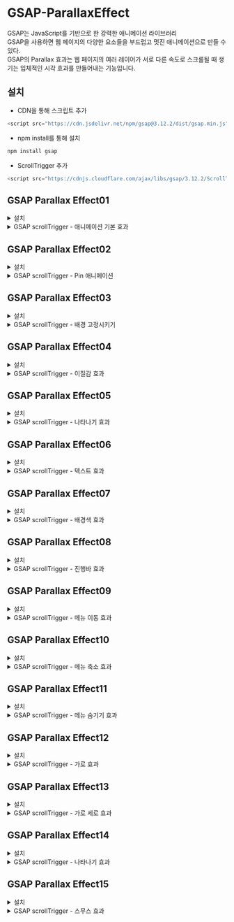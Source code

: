 # GSAP-ParallaxEffect
GSAP는 JavaScript를 기반으로 한 강력한 애니메이션 라이브러리<br>
GSAP을 사용하면 웹 페이지의 다양한 요소들을 부드럽고 멋진 애니메이션으로 만들 수 있다.<br>
GSAP의 Parallax 효과는 웹 페이지의 여러 레이어가 서로 다른 속도로 스크롤될 때 생기는 입체적인 시각 효과를 만들어내는 기능입니다.<br>

## 설치
- CDN을 통해 스크립트 추가
```js
<script src="https://cdn.jsdelivr.net/npm/gsap@3.12.2/dist/gsap.min.js"></script>
```
- npm install를 통해 설치   
```js
npm install gsap
```
- ScrollTrigger 추가
```js
<script src="https://cdnjs.cloudflare.com/ajax/libs/gsap/3.12.2/ScrollTrigger.min.js"></script>
```
## GSAP Parallax Effect01

<details> 

<summary>설치</summary>

```js
<script src="https://cdnjs.cloudflare.com/ajax/libs/gsap/3.12.2/gsap.min.js"></script>
<script src="https://cdnjs.cloudflare.com/ajax/libs/gsap/3.12.2/ScrollTrigger.min.js"></script>

```

</details>

<details>

 <summary>GSAP scrollTrigger - 애니메이션 기본 효과</summary>

<br>
box1 - 360도 회전하면서 오른쪽으로 500정도 가면서 동그랗게 변하기<br> 
<br>  
box2 - trigger: box2, box2가 화면에 나타날때 애니메이션이 시작 <br>
<br>
box3 - toggleActions: "play none reverse none": 트리거가 활성화되면 애니메이션을 재생하고,다른 트리거 액션이 없으며, 트리거가 비활성화되면 애니메이션을 역재생하지 않고 유지 <br>
<br>
box4 - start: "top 50%": 트리거의 시작 위치를 화면 상단에서 50% 지점으로 설정 , end: "bottom 20%": 트리거의 끝 위치를 화면 하단에서 20% 지점으로 설정 , markers: false: ScrollTrigger의 디버깅을 위한 마커를 표시하지 않음.<br>
<br>
box5 - scrub: true: 스크롤 속도에 따라 애니메이션을 부드럽게 조절하는 설정을 활성화,  box5 요소가 화면에 나타날 때, 스크롤 속도에 따라 부드럽게 애니메이션이 진행<br>
<br>
box6 - pin: true: 트리거가 활성화될 동안 요소를 고정시키는 설정을 활성화, box6 요소가 화면에 나타나면 스크롤 속도에 따라 부드럽게 애니메이션이 진행되며, 동시에 pin 옵션에 의해 화면에 고정되어 나타난 후 스크롤이 특정 위치(bottom:400px)에 도달하면 다시 해제<br>
<br>
box7 - toggleClass:"active", box7가 화면에 나타날 때 2초 동안의 애니메이션 효과가 적용되고, 스크롤 이벤트에 따라 부드럽게 제어되면서 "active" 클래스가 토글<br>
<br>
box8 - box8이 화면에 나타날 때, 스크롤 속도에 따라 부드럽게 애니메이션이 진행되며, 다양한 ScrollTrigger 이벤트 콜백이 발생할 때마다 콘솔에 해당 메시지를 출력 <br>
<br>

```js
<script>
    const box1 = document.querySelector("#section1 .parallax__item__img");
    const box2 = document.querySelector("#section2 .parallax__item__img");
    const box3 = document.querySelector("#section3 .parallax__item__img");
    const box4 = document.querySelector("#section4 .parallax__item__img");
    const box5 = document.querySelector("#section5 .parallax__item__img");
    const box6 = document.querySelector("#section6 .parallax__item__img");
    const box7 = document.querySelector("#section7 .parallax__item__img");
    const box8 = document.querySelector("#section8 .parallax__item__img");
    const box9 = document.querySelector("#section9 .parallax__item__img");

    // 01
    gsap.to(box1, {
        duration : 2,
        x: 500,
        borderRadius: 100,
        rotation:360
    });

    // 02 : trigger
    gsap.to(box2, {
        duration: 2,
        x: 500,
        rotation: 360,
        borderRadius: 100,
        scrollTrigger: {
            trigger: box2
        }
    });

    // 03 :toggleActions
    gsap.to(box3, {
        duration: 2,
        x: 500,
        rotation: 360,
        borderRadius: 100,
        scrollTrigger: {
            trigger: box3,
            toggleActions:"play none reverse none" // play pause resume restart complete none
                                                    // onEnter onLeave onEnterBack onLeaveBack
        }
    });

    // 04 : start, end
    gsap.to(box4, {
        duration: 2,
        x: 500,
        rotation: 360,
        borderRadius: 100,
        
        scrollTrigger: {
            trigger: box4,
            start: "top 50%",
            end: "bottom 20%",
            toggleActions:"play none reverse none",
            markers: false
        }
    });

    // 05: scrub
    gsap.to(box5, {
        duration: 2,
        x: 500,
        rotation: 360,
        borderRadius: 100,
        
        scrollTrigger: {
            trigger: box5,
            start: "top 50%",
            end: "bottom 20%",
            scrub: true  
        }
    });

    // 06: pin
    gsap.to(box6, {
        duration: 2,
        x: 500,
        rotation: 360,
        borderRadius: 100,
        
        scrollTrigger: {
            trigger: box6,
            start: "top 50%",
            end: "bottom 400px",
            scrub: true, 
            pin: true 
        }
    });

    // 07 : toggleClass
    gsap.to(box7, {
        duration: 2,
        x: 500,
        rotation: 360,
        borderRadius: 100,
        
        scrollTrigger: {
            trigger: box7,
            start: "top center",
            end: "bottom 20%",
            scrub: true, 
            toggleClass:"active",
            id:"box7",
            markers: true
        }
    });
    
    // 08. : callback
    gsap.to(box8, {
        duration: 2,
        x: 500,
        rotation: 360,
        borderRadius: 100,
        
        scrollTrigger: {
            trigger: box8,
            start: "top center",
            end: "bottom 20%",
            scrub:true, 
            onEnter: () => {console.log("onEneter")},
            onLeave: () => {console.log("onEneter")},
            onEnterBack:() => {console.log("onEneterBack")},
            onLeaveBack:() => {console.log("onLeaveBack")},
            onUpdat: (self) => console.log("onUpdate", self.progress.toFixed(3)),
            onToggle: (self) => console.log("onToggle", self.isActive)
        }
    });
    
</script>
```
</details>

## GSAP Parallax Effect02

<details> 

<summary>설치</summary>

```js
<script src="https://cdnjs.cloudflare.com/ajax/libs/gsap/3.12.2/gsap.min.js"></script>
<script src="https://cdnjs.cloudflare.com/ajax/libs/gsap/3.12.2/ScrollTrigger.min.js"></script>

```

</details>

<details>

<summary>GSAP scrollTrigger - Pin 애니메이션</summary>

<br>
ani1 - section1 내부의 .parallax__item__img 요소에 대한 애니메이션을 추가, 이미지는 회전값이 720도가 되고, 크기가 0으로 축소되며, 경계 반경이 200으로 설정
이어서 이미지에 대한 다음 애니메이션을 추가해서, 이미지는 다시 초기 회전값인 0으로 돌아가며, 크기는 1로 확대되고, 경계 반경은 20으로 설정, 현재 스크롤 위치에서 2000px 아래로 스크롤할 때 애니메이션이 끝남.<br> 
<br>  
ani2 - i1, i2, i3 이미지는 y축 방향으로 -200만큼 이동하면서 나타나며, autoAlpha 속성을 이용하여 투명도를 0에서 1로 증가시킵니다. 또한, 이미지의 경계 반경도 200으로 설정, 스크롤될 때 순차적으로 i1이미지, i2이미지, i3이미지 등장하는 이미지 애니메이션<br>
<br>
ani3 - autoAlpha: 0: 이미지의 투명도를 0으로 설정하여 처음에는 화면에 보이지 않도록 하고, ease: "back.out(4)": 애니메이션의 이동 효과에 이징 함수를 적용하여 물리적인 효과를 부여합니다. 여기서는 뒤로 튀기는(back) 효과를 사용하고, 효과의 강도는 4로 설정, from: "random"은 ani2 에서는 1,2,3 순서대로 이미지가 나왔다면,
ani3은 1,3,2 or 2,1,3 등등 랜덤으로 이미지 나옴. <br>
<br>
ani4 - scale: 2: 이미지를 2배로 확대, width: "100vw": 이미지의 너비를 화면의 가로 크기와 동일하게 설정, height: "100vh": 이미지의 높이를 화면의 세로 크기와 동일하게 설정, 현재 스크롤 위치에서 3000px 아래로 스크롤할 때 애니메이션이 끝나고, 이미지가 화면에 나타나면서 2배로 확대되고, 스크롤 중에 축소되면서 특정 위치에서 고정되는 애니메이션<br>
<br>
ani5 - .to("#section5 .t1",{xPercent: 300},"text"): section5 내의 .t1 클래스를 가진 텍스트 요소에 대한 애니메이션을 추가, 텍스트는 x축 방향으로 300%만큼 이동하고,.to("#section5 .t2",{xPercent: -300},"text"): section5 내의 .t2 클래스를 가진 텍스트 요소에 대한 애니메이션을 추가, 텍스트는 x축 방향으로 -300%만큼 이동하면서, section5 내의 텍스트 요소들이 좌우로 이동하면서 나타나는 애니메이션<br>
<br>
ani6 - .to("#section6 .parallax__item__text",{scale:60, duration: 2}): section6 내의 .parallax__item__text 클래스를 가진 텍스트 요소에 대한 애니메이션을 추가하고, 텍스트는 60배로 확대되며, 이 애니메이션은 2초 동안 진행<br>
<br>
ani7 - .from() 메서드를 사용하여 .t2, .t3, ..., .t7에 대한 각각의 텍스트 요소에 대한 애니메이션을 추가하고, 각 텍스트는 투명도가 0에서 1로, y축 방향으로 50만큼 이동하면서 나타나게 되고, 각각의 애니메이션은 이전 애니메이션이 끝난 후 1초씩 지연되어 시작 , section7 내의 여러 텍스트 요소들이 제자리에서 차례대로 나타나는 애니메이션<br>
<br>
ani8 - section8 내의 텍스트 및 이미지가 특정 방향으로 이동하면서 나타나는 애니메이션을 설정, 첫 번째 텍스트는 화면의 오른쪽에서 왼쪽으로 이동하고, 두 번째 텍스트는 화면의 왼쪽에서 오른쪽으로 이동하고, 3번째 텍스트는 화면의 오른쪽에서 왼쪽으로 이동하고, 마지막 이미지는 오른쪽에서 왼쪽으로 이동하면서 동시에 360도 회전하고, 5.5배로 확대되어 나타납니다.<br>
<br>
ani9 - section9 내의 이미지가 2초 동안 60배로 확대되면서 나타나고, 그 후에 투명도를 갖게 되어 사라지는 애니메이션을 구현합니다. 이 애니메이션은 스크롤 중에 특정 위치에서 시작되며, 해당 section이 스크롤되는 동안 이미지가 고정되어 나타남.<br>
<br>

```js
<script>
       // 01 : 이미지 애니메이션 주기
        const ani1 = gsap.timeline();
        ani1.to("#section1 .parallax__item__img" , {rotation:720, scale: 0, borderRadius: 200})
            .to("#section1 .parallax__item__img" , {rotation:0, scale: 1, borderRadius: 20})
        
        ScrollTrigger.create({
            animation: ani1,
            trigger: "#section1",
            start:"top top",
            end:"+=2000",
            scrub:true,
            pin: true,
            anticipatePin: 1,
            markers: true
        });
        
        
        // 02 : 이미지를 순차적으로 나오기
        const ani2 = gsap.timeline();
        ani2.from("#section2 .i1", {y: -200, autoAlpha:0, borderRadius: 200})
            .from("#section2 .i2", {y: -200, autoAlpha:0, borderRadius: 200})
            .from("#section2 .i3", {y: -200, autoAlpha:0, borderRadius: 200})

        ScrollTrigger.create({
            animation: ani2,
            trigger:"#section2",
            start: "top top",
            end: "+=2000",
            scrub:true,
            pin: true,
            anticipatePin: 1,
        })

        // 03 : 이미지를 랜덤으로 나오기
        const ani3 = gsap.timeline();
        ani3.from("#section3 .parallax__item__img", {
            autoAlpha: 0,
            y: -100,
            ease: "back.out(4)",
            // stagger: 0.1
            stagger: {
                amount:1,
                from: "random"
            }
        });

        ScrollTrigger.create({
            animation: ani3,
            trigger:"#section3",
            start:"top top",
            end: "+=3000",
            scrub: true,
            pin: true
        })

        // 04 : 이미지 축소하기
        const ani4 = gsap.timeline();
        ani4.from("#section4 .parallax__item__img",{
            autoAlpha: 0,
            scale: 2,
            width: "100vw",
            height: "100vh"
        })

        ScrollTrigger.create({
            animation: ani4,
            trigger:"#section4",
            start:"top top",
            end: "+=3000",
            scrub: true,
            pin: true
        })

        // 05 : 텍스트 애니메이션
        const ani5 = gsap.timeline();
        ani5.to("#section5 .t1",{xPercent: 300} ,"text")
            .to("#section5 .t2",{xPercent: -300},"text")
            .to("#section5 .t3",{xPercent: 300}, "text")
            .to("#section5 .t4",{xPercent: -300},"text")
        
        ScrollTrigger.create({
            animation: ani5,
            trigger:"#section5",
            start:"top top",
            end: "+=3000",
            scrub: true,
            pin: true,
        })
        
        // 06 : 텍스트 확대
        const ani6 = gsap.timeline();
        ani6.to("#section6 .parallax__item__text",{scale:60, duration: 2})
            .to("#section6 .parallax__item__text",{autoAlpha : 0})
        
        ScrollTrigger.create({
            animation: ani6,
            trigger:"#section6",
            start:"top top",
            end: "+=4000",
            scrub: true,
            pin: true,
        })
        
        
        // 07 : 텍스트 제자리 애니메이션
        const ani7 = gsap.timeline();
        ani7.from("#section7 .t1", {autoAlpha: 0, duration:1, y:50}, "+=1")
            .from("#section7 .t2", {autoAlpha: 0, duration:1, y:50}, "+=1")
            .from("#section7 .t3", {autoAlpha: 0, duration:1, y:50}, "+=1")
            .from("#section7 .t4", {autoAlpha: 0, duration:1, y:50}, "+=1")
            .from("#section7 .t5", {autoAlpha: 0, duration:1, y:50}, "+=1")
            .from("#section7 .t6", {autoAlpha: 0, duration:1, y:50}, "+=1")
            .from("#section7 .t7", {autoAlpha: 0, duration:1, y:50}, "+=1")

        ScrollTrigger.create({
            animation: ani7,
            trigger:"#section7",
            start:"top top",
            end: "+=6000",
            scrub: true,
            pin: true,
        })

        // 08 : 텍스트 애니메이션
        const ani8 = gsap.timeline();
        ani8.from("#section8 .t1",{x:innerWidth * 1})
            .from("#section8 .t2",{x:innerWidth * -1})
            .from("#section8 .t3",{x:innerWidth * 1})
            .from("#section8 .i1",{x:innerWidth * 1 , rotation: 360, scale: 5.5})
        
        ScrollTrigger.create({
            animation: ani8,
            trigger:"#section8",
            start:"top top",
            end: "+=6000",
            scrub: true,
            pin: true,
            anticipatePin: 0,
            markers: true
        })

        // 09. 이미지 확대
        const ani9 = gsap.timeline();
        ani9.to("#section9 .parallax__item__img",{scale:60, duration: 2})
            .to("#section9 .parallax__item__img",{autoAlpha : 0})
            
        ScrollTrigger.create({
            animation: ani9,
            trigger:"#section9",
            start:"top top",
            end: "+=4000",
            scrub: true,
            pin: true,
        })

    </script>
```
</details>

## GSAP Parallax Effect03

<details> 

<summary>설치</summary>

```js
<script src="https://cdnjs.cloudflare.com/ajax/libs/gsap/3.12.2/gsap.min.js"></script>
<script src="https://cdnjs.cloudflare.com/ajax/libs/gsap/3.12.2/ScrollTrigger.min.js"></script>

```

</details>

<details>

<summary>GSAP scrollTrigger - 배경 고정시키기 </summary>

<br>
1. ScrollTrigger 플러그인을 사용하여 페이지에서 #section5라는 요소를 지정한 section으로 고정시키는 애니메이션을 만들고, section이 페이지의 상단에 도달하면 고정되며, markers: true 설정으로 디버깅을 위한 마커를 활성화<br>
<br>
2. 여러 section에 대해 반복문을 통해 ScrollTrigger 플러그인을 생성하여 각각의 section을 페이지에서 고정시키는 애니메이션을 만들고, .parallax__item 클래스를 가진 모든 요소에 대해 고정 트리거를 생성하고, 각 section이 페이지의 상단에 도달하면 고정됩니다. pinSpacing: false는 각 section 사이의 공간을 없애고 연속적으로 고정되도록 함.<br>
<br>
3. panels 배열은 .parallax__item 클래스를 가진 모든 요소를 저장합니다.<br>
tops 배열은 각 섹션에 대한 ScrollTrigger를 생성하여 시작 위치를 저장합니다.<br>
각 섹션에 대해 새로운 ScrollTrigger를 생성하고, 섹션의 높이가 창 높이보다 작으면 섹션 상단을 기준으로, 그렇지 않으면 섹션 하단을 기준으로 고정시킵니다.<br>
마지막으로, ScrollTrigger.create 함수를 사용하여 페이지 전체의 스냅 효과를 설정합니다. 이 효과는 섹션의 시작 위치를 기준으로 페이지를 일정 간격으로 이동시킵니다.<br>

```js
 <script>
        // 01. 한개 section 고정시키기
        const panel = document.querySelector("#section5");

        ScrollTrigger.create({
            trigger:panel,
            start: "top top",
            pin: true,
            markers: true
        });

        // 02. 여러개 section 고정시키기
        gsap.utils.toArray(".parallax__item").forEach((panel,i) => {
            ScrollTrigger.create({
                trigger: panel, 
                start: "top top",
                pin: true,
                pinSpacing: false
            })
        });

        // 03. 스냅 고정 효과 만들기
        let panels = gsap.utils.toArray(".parallax__item");
        let tops = panels.map(panel => ScrollTrigger.create({trigger: panel, start: "top top"}));

        panels.forEach((panel, i) => {
            ScrollTrigger.create({
                trigger: panel,
                start: () => panel.offsetHeight < window.innerHeight ? "top top" : "bottom bottom",
                pin: true, 
                pinSpacing: false 
            });
        });

        ScrollTrigger.create({
            snap: {
                snapTo: (progress, self) => {
                    let panelStarts = tops.map(st => st.start), 
                    snapScroll = gsap.utils.snap(panelStarts, self.scroll()); 
                    return gsap.utils.normalize(0, ScrollTrigger.maxScroll(window), snapScroll); 
                },
                duration: 0.5
            }
        });

        
    </script>

```
</details>

## GSAP Parallax Effect04

<details> 

<summary>설치</summary>

```js
<script src="https://cdnjs.cloudflare.com/ajax/libs/gsap/3.12.2/gsap.min.js"></script>
<script src="https://cdnjs.cloudflare.com/ajax/libs/gsap/3.12.2/ScrollTrigger.min.js"></script>

```

</details>

<details>

<summary>GSAP scrollTrigger - 이질감 효과</summary>

<br>
1. yPercent: -100: 애니메이션 중에 요소의 수직 방향 이동을 나타내며, 여기서는 위로 100% 이동하도록 설정, ease: "none": 애니메이션의 이질감 효과를 주기 위해 이질적인(ease 없는) 움직임을 설정, 설정된 애니메이션은 스크롤 이벤트에 반응하여 ".parallax__item__desc" 클래스를 가진 요소를 수직으로 이동시키고, 이를 통해 이질감을 표현<br>
<br>
2. gsap.utils.toArray(".parallax__item__desc").forEach(item => {...}): ".parallax__item__desc" 클래스를 가진 모든 요소를 배열로 가져와서 각 요소에 대해 반복 작업을 수행, yPercent: -200: 각 요소에 대한 애니메이션 중에 요소의 수직 방향 이동을 나타내며, 여기서는 위로 200% 이동하도록 설정 , ease: "none": 애니메이션의 이질감 효과를 주기 위해 이질적인(ease 없는) 움직임을 설정, .parallax__item__desc" 클래스를 가진 여러 개의 요소에 대해 각각 이질감을 표현하는 애니메이션을 설정하고, 스크롤 이벤트에 반응하여 이질감을 나타냅니다.<br>
<br>

```js
  <script>
        // 01. 이질감 표현하기
        gsap.to(".parallax__item__desc", {
            yPercent: -100,
            ease: "none",
            duration: 0.5,
            scrollTrigger: {
                trigger: ".parallax__item__desc",
                start: "top bottom",
                end: "bottom top",
                markers: true,
                scrub: true
            }
        })

        // 02. 여러개 이질감 표현하기
        gsap.utils.toArray(".parallax__item__desc").forEach(item => {
            gsap.to(item, {
                yPercent: -200,
                ease: "none",
                duration: 0.5,
                scrollTrigger: {
                    trigger: item,
                    start: "top bottom",
                    end: "bottom top",
                    markers: true,
                    scrub: 0.5
                }
            })
        });
    </script>

```
</details>


## GSAP Parallax Effect05

<details> 

<summary>설치</summary>

```js
<script src="https://cdnjs.cloudflare.com/ajax/libs/gsap/3.12.2/gsap.min.js"></script>
<script src="https://cdnjs.cloudflare.com/ajax/libs/gsap/3.12.2/ScrollTrigger.min.js"></script>

```

</details>

<details>

<summary>GSAP scrollTrigger - 나타나기 효과</summary>

<br>
1. const animate = (item) => {...}: animate 함수는 요소의 등장 애니메이션을 처리합니다. 요소에 설정된 클래스에 따라 등장 방향과 관련된 변수들(x, y)을 설정하고, gsap.fromTo 메서드를 사용하여 애니메이션을 적용, gsap.utils.toArray(".reveal").forEach(item => {...}): ".reveal" 클래스를 가진 모든 요소에 대해 반복 작업을 수행하고,설정된 코드는 스크롤되면서 ".reveal" 클래스를 가진 요소들이 화면에 나타날 때 등장 애니메이션을 수행하며, 각 요소에 설정된 클래스에 따라 다양한 등장 방향과 효과를 부여합니다. <br>
<br>

```js
   <script>
        const hide = (item) => {
            gsap.set(item, {autoAlpha: 0});
        }
        const animate = (item) => {
            let x = 0;
            let y = 0;
            let delay = item.dataset.delay;

            if(item.classList.contains("reveal_LTR")){
                x = -100;
                y = 0;
            }else if(item.classList.contains("reveal_BTT")){
                x = 0,
                y = 100
            }else if(item.classList.contains("reveal_TTB")){
                X = 0,
                Y = -100
            }else {
                x = 100,
                y = 0
            }

            gsap.fromTo(item,
                {autoAlpha:0, x: x, y: y}, 
                {autoAlpha:1, x: 0, y: 0, delay, duration: 1.25, overwrite: "auto", ease:"expo"})
        }

        gsap.utils.toArray(".reveal").forEach(item => {
            hide(item);

            ScrollTrigger.create ({
                trigger: item,
                start:"top bottom",
                end : "bottom top",
                markers: true,
                onEnter: () => {animate(item)}
            })
        });
    </script>

```
</details>

## GSAP Parallax Effect06

<details> 

<summary>설치</summary>

```js
<script src="https://cdnjs.cloudflare.com/ajax/libs/gsap/3.12.2/gsap.min.js"></script>
<script src="https://cdnjs.cloudflare.com/ajax/libs/gsap/3.12.2/ScrollTrigger.min.js"></script>

```

</details>

<details>

<summary>GSAP scrollTrigger - 텍스트 효과</summary>

<br>
1. let text = document.querySelector(".split"): HTML 문서에서 클래스가 "split"인 요소를 선택하여 text 변수에 할당, let splitText = text.innerText;: 선택된 요소의 텍스트 내용을 가져와서 splitText 변수에 저장,  결과적으로, 각 문자 주위에 span 태그가 추가된 문자열이 splitWrap 변수에 저장, text.innerHTML = splitWrap = "span" + splitWrap + "/span";: 기존의 텍스트를 감싸는 span 태그를 추가하여 다시 text 요소의 내용으로 설정합니다. 이렇게 하면 각 문자가 span으로 감싸진 형태로 텍스트가 변환 , 선택한 요소의 텍스트가 문자 단위로 분리되고, 각 문자가 span 태그로 감싸져 시각적인 효과를 얻을 수 있습니다.<br>
<br>
2. 클래스가 "split"인 모든 요소의 텍스트가 문자 단위로 분리되고, 각 문자가 span 태그로 감싸져 시각적인 효과를 얻을 수 있습니다. 또한, 보조 기술 사용자를 위해 각 문자는 숨겨진 상태로 제공되지만 aria-label 속성을 통해 의미있는 텍스트가 제공됩니다.<br>
<br>
3. 먼저, 각 요소의 텍스트를 문자 단위로 분리하고, 공백 문자는 &nbsp 로 대체하여 각 문자를 span 태그로 감싸는 작업을 하고, 다음으로 GSAP 라이브러리와 ScrollTrigger 플러그인을 사용하여 애니메이션을 적용, 각 문자를 분리하여 span 태그로 감싸고, GSAP를 이용하여 스크롤 시에 등장하는 애니메이션을 적용하여 동적이고 효과적인 텍스트 효과를 구현합니다.<br>
<br>
4. let splitClient = new SplitType(target, {type: "line, word, char"});: SplitType을 사용하여 각 요소의 텍스트를 분리합니다. type 옵션을 통해 분리할 단위를 지정하고, "line, word, char" 옵션은 줄, 단어, 문자 단위로 텍스트를 분리하라는 의미, SplitType을 사용하여 텍스트를 분리하고, GSAP를 이용하여 단어 단위로 등장하는 애니메이션을 적용하여 동적이고 효과적인 텍스트 효과를 구현합니다.<br>
<br>

```js 
    <script>
        // 01. 텍스트 분리하기
        let text = document.querySelector(".split")
        let splitText = text.innerText;
        let splitWrap = splitText.split("").join("</span><span>");
        text.innerHTML = splitWrap = "<span>" + splitWrap + "</span>";

        // 02. 모든 텍스트 분리하기
        document.querySelectorAll(".split").forEach(text => {
            let splitWrap = text.innerText.split("").join("</span><span aria-hidden='true'>");
            text.innerHTML = "<span aria-hidden=true>" + splitWrap + "</span>";
            text.setAttribute("aria-label",text.innerText)
        })

        // 03. 모든 텍스트 분리하기 : 여백 표현하기
        document.querySelectorAll(".split").forEach(text => {
            let theText = text.innerText;
            let newText = "";

            for(let i=0; i<text.innerText.length; i++){
                newText += "<span aria-hidden=true>";
                
                if(text.innerText[i] == " "){
                    newText += "&nbsp";
                }else {
                    newText += text.innerText[i];
                }    
                newText += "</span>";    
            }
            text.innerHTML = newText;
            text.setAttribute("aria-label", theText);
        });

        gsap.utils.toArray(".split").forEach(text => {
            gsap.from(text.querySelectorAll("span"), {
                yPercent: 100,
                autoAlpha:0,
                duration: 1,
                ease:"circ.out",
                stagger: {
                    amount:1,
                    from:"random"
                },
                scrollTrigger: {
                    trigger: text,
                    start: "top bottom",
                    end: "+400",
                    markers: true
                }
            });
        });

        // 04 split-type 사용하기
        const target = gsap.utils.toArray(".split");

        target.forEach(target => {
            let splitClient = new SplitType(target, {tpye: "line, word, char"});
            let lines = splitClient.lines;
            let words = splitClient.words;
            let chars = splitClient.chars;

            gsap.from(words, {
                yPercent:100,
                opacity:0,
                rotation:30,
                duration: 0.7,
                stagger: 0.031,
                scrollTrigger: {
                    trigger: target,
                    start:"top bottom",
                    end:"+400",
                    markers: true
                }
            })
        })

    </script>
```
</details> 


## GSAP Parallax Effect07

<details> 

<summary>설치</summary>

```js
<script src="https://cdnjs.cloudflare.com/ajax/libs/gsap/3.12.2/gsap.min.js"></script>
<script src="https://cdnjs.cloudflare.com/ajax/libs/gsap/3.12.2/ScrollTrigger.min.js"></script>

```

</details>

<details>

<summary>GSAP scrollTrigger - 배경색 효과</summary>
<br>
1. onEnter: () => gsap.to("body", {...}): 트리거가 화면에 진입할 때, gsap.to를 사용하여 body 요소의 배경 색상을 color 값으로 변경합니다. duration 옵션은 애니메이션의 지속 시간을 설정합니다.<br>
2. onEnterBack: () => gsap.to("body", {...}): 트리거가 화면에서 벗어나면서 다시 위로 진입할 때도 마찬가지로 gsap.to를 사용하여 body 요소의 배경 색상을 color 값으로 변경합니다.이 코드를 통해 각 "parallax__item" 요소가 화면에 진입할 때와 화면에서 벗어날 때, 해당 요소의 data-bgcolor 값을 이용하여 body 요소의 배경 색상을 부드럽게 변경합니다. <br>

```js 
  // data 값으로 배경 변경
        gsap.utils.toArray(".parallax__item").forEach(item => {
            let color = item.getAttribute("data-bgcolor");
            
            ScrollTrigger.create({
                trigger: item,
                start:"top 50%",
                end: "bottom 5%",
                markers: true,

                onEnter: () => gsap.to("body", {
                    backgroundColor: color,
                    duration: 1.4,
                }),
                onEnterBack: () => gsap.to("body", {
                    backgroundColor: color,
                    duration:1.4,
                })
            });
        });
```
</details> 

## GSAP Parallax Effect08

<details> 

<summary>설치</summary>

```js
<script src="https://cdnjs.cloudflare.com/ajax/libs/gsap/3.12.2/gsap.min.js"></script>
<script src="https://cdnjs.cloudflare.com/ajax/libs/gsap/3.12.2/ScrollTrigger.min.js"></script>

```

</details>

<details>

<summary>GSAP scrollTrigger - 진행바 효과</summary>
<br>
1. 스크롤 이벤트에 따라 "progress" 요소의 value 속성이 0에서 100으로 부드럽게 증가하는 애니메이션을 만듭니다. 스크럽 효과는 스크롤 위치에 따라 애니메이션을 부드럽게 조절하여 자연스러운 효과를 제공합니다.<br>
<br>

```js 
   <script>
       gsap.to("progress" , {
            value: 100,
            ease:"none",
            scrollTrigger: {scrub:0.3}
       });
    </script>
```
</details> 

## GSAP Parallax Effect09

<details> 

<summary>설치</summary>

```js
<script src="https://cdnjs.cloudflare.com/ajax/libs/gsap/3.12.2/gsap.min.js"></script>
<script src="https://cdnjs.cloudflare.com/ajax/libs/gsap/3.12.2/ScrollTrigger.min.js"></script>
<script src="https://cdnjs.cloudflare.com/ajax/libs/gsap/3.12.1/ScrollToPlugin.min.js"></script>
```
- 웹 페이지 내에서 다른 섹션으로 이동하는 링크를 클릭할 때 부드럽게 스크롤되도록 구현할 수 있습니다.
</details>

<details>

<summary>GSAP scrollTrigger - 메뉴 이동 효과</summary>
<br>
1. linkST = ScrollTrigger.create({...});: 각 섹션의 스크롤 트리거를 생성합니다. 이 트리거는 스크롤 위치에 따라 링크의 활성 상태를 변경하는 데 사용됩니다.
2. e.preventDefault();: 기본 클릭 동작을 막아 페이지가 즉시 이동하는 것을 방지합니다.<br>
3. gsap.to(window, { duration: 0.5, scrollTo: linkST.start, overwrite: "auto" });: 클릭 이벤트가 발생하면 gsap.to를 사용하여 윈도우를 특정 스크롤 위치로 애니메이션화하여 이동합니다. 이 때, scrollTo 속성에 linkST.start 값을 사용하여 해당 링크의 시작 지점으로 스크롤합니다.<br> 
4. function setActive(link) {...}: 활성 링크를 설정하는 함수입니다. 현재 활성 링크 클래스("active")를 모두 제거하고, 전달받은 링크에 "active" 클래스를 추가합니다.<br>
5. 네비게이션 링크를 클릭하거나 스크롤할 때 해당 섹션으로 부드럽게 이동하면서 활성 링크를 갱신합니다.<br>
<br>

```js 
   <script>
       gsap.to("progress" , {
            value: 100,
            ease:"none",
            scrollTrigger: {scrub:0.3}
       });
    </script>
```
</details> 

## GSAP Parallax Effect10

<details> 

<summary>설치</summary>

```js
<script src="https://cdnjs.cloudflare.com/ajax/libs/gsap/3.12.2/gsap.min.js"></script>
<script src="https://cdnjs.cloudflare.com/ajax/libs/gsap/3.12.2/ScrollTrigger.min.js"></script>
<script src="https://cdnjs.cloudflare.com/ajax/libs/gsap/3.12.1/ScrollToPlugin.min.js"></script>
```

</details>

<details>

<summary>GSAP scrollTrigger - 메뉴 축소 효과</summary>
<br>
1. toggleClass: {...}: 특정 스크롤 범위에 도달하면 클래스를 토글하는 설정을 지정합니다.<br>
className: "is-active": 토글할 클래스 이름을 지정합니다. 스크롤 범위에 도달하면 이 클래스가 특정 대상에 추가되거나 제거됩니다.<br>
targets: "#parallax__nav": 클래스를 토글할 대상 요소를 선택합니다. 여기서는 id가 "parallax__nav"인 요소가 대상이 됩니다.<br>
<br>
2. 페이지를 스크롤할 때, 페이지 상단에서 80px 위에 도달하면 "is-active" 클래스를 #parallax__nav 요소에 추가하고, 그 이외의 경우에는 해당 클래스를 제거합니다. <br>이러한 효과를 통해 일반적으로 페이지 스크롤에 반응하여 네비게이션 바 등을 동적으로 변경하는 UX 디자인을 구현할 수 있습니다.<br>
<br>

```js 
  <script>
        ScrollTrigger.create({
            start: "top -80",
            end: 99999,
            toggleClass: {
                className: "is-active",
                targets: "#parallax__nav"
            }
        })
    </script>
```
</details> 

## GSAP Parallax Effect11

<details> 

<summary>설치</summary>

```js
<script src="https://cdnjs.cloudflare.com/ajax/libs/gsap/3.12.2/gsap.min.js"></script>
<script src="https://cdnjs.cloudflare.com/ajax/libs/gsap/3.12.2/ScrollTrigger.min.js"></script>
<script src="https://cdnjs.cloudflare.com/ajax/libs/gsap/3.12.1/ScrollToPlugin.min.js"></script>
```

</details>

<details>

<summary>GSAP scrollTrigger - 메뉴 숨기기 효과</summary>
<br>
1. ScrollTrigger.create({...}): ScrollTrigger를 생성하여 스크롤 관련 동작을 설정합니다.<br>
<br>
2. onUpdate: (self) => {...}: ScrollTrigger에서 스크롤 업데이트 이벤트가 발생할 때 실행되는 콜백 함수를 정의합니다.<br>
self.direction === -1 ? showNav.play() : showNav.reverse(): 스크롤 방향이 위쪽인 경우(self.direction === -1), showNav 애니메이션을 재생하고, 아래쪽인 경우에는 애니메이션을 역재생시켜 네비게이션 바를 나타내거나 감춥니다.<br>
<br>
3. 페이지를 스크롤할 때, 스크롤 방향에 따라 #parallax__nav 요소가 나타나거나 사라지도록 하는 효과를 가지고 있습니다.<br>
<br>

```js 
    <script>
        const showNav = gsap.from("#parallax__nav", {
            yPercent: -200,
            paused: true,
            duration: 0.2
        }).progress(1);

        ScrollTrigger.create({
            start: "top top",
            end: 99999,
            onUpdate: (self) => {
                self.direction === -1 ? showNav.play() : showNav.reverse()
            }
        });
    </script>
```
</details> 

## GSAP Parallax Effect12

<details> 

<summary>설치</summary>

```js
<script src="https://cdnjs.cloudflare.com/ajax/libs/gsap/3.12.2/gsap.min.js"></script>
<script src="https://cdnjs.cloudflare.com/ajax/libs/gsap/3.12.2/ScrollTrigger.min.js"></script>

```

</details>

<details>

<summary>GSAP scrollTrigger - 가로 효과</summary>
<br>
1. xPercent: -100 * (sections.length - 1): 모든 섹션을 수평으로 왼쪽으로 이동시킵니다. xPercent 속성은 요소를 수평으로 이동시키는데 사용되며, -100 * (sections.length - 1)은 모든 섹션을 왼쪽으로 이동시키는 값입니다.<br>
<br>
2. ease: "none": 애니메이션의 이질적인 부드러움을 의미합니다. 여기서는 등속운동을 사용하여 부드러운 스크롤 효과를 만듭니다.<br>
<br>
3. 페이지의 수평 스크롤을 통해 여러 섹션을 연속적으로 이동시키면서, ScrollTrigger를 사용하여 각 섹션을 고정하고 스크롤 중에 부드럽게 이동시키는 효과를 제공합니다.<br>
<br>

```js 
     <script>
        let sections = gsap.utils.toArray(".parallax__item");


        gsap.to(sections, {
            xPercent: -100 * (sections.length - 1),
            ease: "none",
            scrollTrigger: {
                trigger: "#parallax__cont",
                pin: true,
                scrub: 1,
                snap: 1 / (sections.length - 1),
                end: "+=7000"
            }
        });
    </script>
```
</details> 

## GSAP Parallax Effect13

<details> 

<summary>설치</summary>

```js
<script src="https://cdnjs.cloudflare.com/ajax/libs/gsap/3.12.2/gsap.min.js"></script>
<script src="https://cdnjs.cloudflare.com/ajax/libs/gsap/3.12.2/ScrollTrigger.min.js"></script>

```

</details>

<details>

<summary>GSAP scrollTrigger - 가로 세로 효과</summary>
<br>
1. #horizontal이라는 ID를 가진 요소를 선택하여 horizontal 변수에 할당합니다. 이 요소는 수평으로 스크롤되는 부모 컨테이너입니다.<br>
<br>
2. xPercent: -100 * (sections.length - 1): 모든 섹션을 수평으로 왼쪽으로 이동시킵니다. xPercent 속성은 요소를 수평으로 이동시키는데 사용되며, -100 * (sections.length - 1)은 모든 섹션을 왼쪽으로 이동시키는 값입니다.<br>
<br>
3. ease: "none": 애니메이션의 이질적인 부드러움을 의미합니다. <br>
<br>
4. 페이지의 수평 스크롤을 통해 각 섹션을 고정하고 스크롤 중에 부드럽게 이동시키는 효과를 가지고 있습니다.<br>
<br>

```js 
    <script>
        const horizontal = document.querySelector("#horizontal");
        const sections = gsap.utils.toArray("#horizontal > section");

        gsap.to(sections, {
            xPercent: -100 * (sections.length - 1),
            ease: "none",
            scrollTrigger: {
                trigger: horizontal,
                start: "top top",
                end: () => "+=" + (horizontal.offsetWidth - innerWidth),
                pin: true,
                scrub: 1,
                invalidateOnRefresh: true,
                anticipatePin: 1
            }
        })

    </script>
```
</details> 

## GSAP Parallax Effect14

<details> 

<summary>설치</summary>

```js
<script src="https://cdnjs.cloudflare.com/ajax/libs/gsap/3.12.2/gsap.min.js"></script>
<script src="https://cdnjs.cloudflare.com/ajax/libs/gsap/3.12.2/ScrollTrigger.min.js"></script>

```

</details>

<details>

<summary>GSAP scrollTrigger - 나타나기 효과</summary>
<br>
1. let scrollTween = gsap.to(sections, {...}): GSAP의 to 메서드를 사용하여 섹션에 대한 애니메이션을 정의합니다.<br>
애니메이션은 각 섹션을 수평으로 왼쪽으로 이동시키는 효과를 가지며, ScrollTrigger 플러그인이 적용되어 부드러운 수평 스크롤을 제공합니다.<br>
<br>
2. gsap.to(".img4", {...}), gsap.to(".img5", {...}), gsap.to(".img6", {...}):<br>
각각 ".img4", ".img5", ".img6" 클래스를 가진 요소에 대한 별도의 애니메이션을 정의합니다.<br>
각각의 gsap.to에서 사용된 옵션은 다음과 같습니다:<br>
.img4: 세로로 200px 이동하는 y 애니메이션.<br>
.img5: 720도 회전하는 rotation 애니메이션.<br>
.img6: 크기를 0.3배로 축소하는 scale 애니메이션.<br>
<br>

```js 
    <script>
        const horizontal = document.querySelector("#horizontal");
        const sections = gsap.utils.toArray("#horizontal > section");

        let scrollTween = gsap.to(sections, {
            xPercent: -100 * (sections.length - 1),
            ease: "none",
            scrollTrigger: {
                trigger: horizontal,
                start: "top top",
                end: () => "+=" + (horizontal.offsetWidth - innerWidth),
                pin: true,
                scrub: 1,
                invalidateOnRefresh: true,
                anticipatePin: 1
            }
        })

        gsap.to(".img4", {
            y: 200,
            duration: 2,
            ease: "elastic",
            scrollTrigger: {
                trigger: ".img4",
                containerAnimation: scrollTween,
                start: "left center",
                toggleActions: "play none reverse none",
                markers: true,
                id: "img4"
            }
        })

        gsap.to(".img5", {
            rotation: 720,
            duration: 2,
            ease: "elastic",
            scrollTrigger: {
                trigger: ".img5",
                containerAnimation: scrollTween,
                start: "left center",
                toggleActions: "play none reverse none",
                markers: true,
                id: "img5"
            }
        })

        gsap.to(".img6", {
            scale: 0.3,
            duration: 2,
            ease: "elastic",
            scrollTrigger: {
                trigger: ".img6",
                containerAnimation: scrollTween,
                start: "left center",
                toggleActions: "play none reverse none",
                markers: true,
                id: "img6"
            }
        })

    </script>
```
</details> 

## GSAP Parallax Effect15

<details> 

<summary>설치</summary>

```js
    <script src="https://cdnjs.cloudflare.com/ajax/libs/gsap/3.11.5/gsap.min.js"></script>
    <script src="https://cdnjs.cloudflare.com/ajax/libs/gsap/3.11.5/ScrollTrigger.min.js"></script>
    <script src="https://cdnjs.cloudflare.com/ajax/libs/gsap/3.12.1/ScrollToPlugin.min.js"></script>
    <script src="https://cdn.jsdelivr.net/gh/studio-freight/lenis@1/bundled/lenis.min.js"></script>

```
- Lenis 라이브러리는 페이지 스크롤에 대한 부드러운 애니메이션 효과(스무스 효과)를 적용하기 위한 도구로 사용됩니다. 
</details>

<details>

<summary>GSAP scrollTrigger - 스무스 효과</summary>
<br>
1. Lenis는 페이지 스크롤에 대한 이벤트를 처리하는 라이브러리입니다.<br>
<br>
2. function raf(time) { lenis.raf(time); requestAnimationFrame(raf) }: raf 함수를 정의합니다.<br>
lenis.raf(time)을 호출하여 Lenis 라이브러리가 현재 스크롤 위치에 따라 애니메이션을 처리하도록 합니다.<br>
requestAnimationFrame(raf)를 사용하여 브라우저가 다음 리페인트 전에 raf 함수를 호출하도록 요청합니다.<br>
<br>
3. requestAnimationFrame(raf): 최초에 raf 함수를 호출하여 애니메이션 및 스크롤 이벤트에 대한 루프를 시작합니다.<br>
raf 함수는 계속해서 다음 프레임을 요청하여 반복 실행됩니다.<br>
<br>
4. Lenis 라이브러리를 사용하여 페이지 스크롤에 대한 이벤트를 감지하고, 스크롤에 따른 애니메이션을 처리하는 루프를 구현합니다.<br>
console.log(e)를 통해 스크롤 이벤트의 정보를 콘솔에 출력하고 있습니다.<br>
<br>

```js 
      <script>
        const lenis = new Lenis({
            duration: 2,
            easing: (t) => Math.min(1, 1.001 - Math.pow(2, -10 * t))
        });

        lenis.on('scroll', (e) => {
            console.log(e)
        })

        function raf(time) {
            lenis.raf(time)
            requestAnimationFrame(raf)
        }

        requestAnimationFrame(raf)
    </script>
```
</details> 